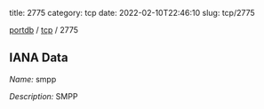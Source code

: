 title: 2775
category: tcp
date: 2022-02-10T22:46:10
slug: tcp/2775

[portdb](/) / [tcp](/category/tcp.html) / 2775


## IANA Data

_Name:_ smpp

_Description:_ SMPP

